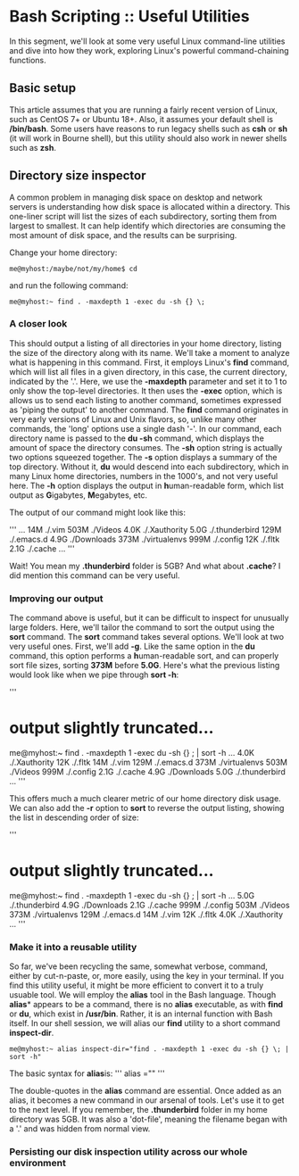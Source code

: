 # Bash Scripting :: Useful Utilities

In this segment, we'll look at some very useful Linux command-line utilities and dive into how they work, exploring Linux's powerful command-chaining functions.

## Basic setup
This article assumes that you are running a fairly recent version of Linux, such as CentOS 7+ or Ubuntu 18+. Also, it assumes your default shell is **/bin/bash**. Some users have reasons to run legacy shells such as **csh** or **sh** (it will work in Bourne shell), but this utility should also work in newer shells such as **zsh**.

## Directory size inspector

A common problem in managing disk space on desktop and network servers is understanding how disk space is allocated within a directory. This one-liner script will list the sizes of each subdirectory, sorting them from largest to smallest. It can help identify which directories are consuming the most amount of disk space, and the results can be surprising.

Change your home directory:

```
me@myhost:/maybe/not/my/home$ cd
```

and run the following command:

```
me@myhost:~ find . -maxdepth 1 -exec du -sh {} \;
```

### A closer look

This should output a listing of all directories in your home directory, listing the size of the directory along with its name. We'll take a moment to analyze what is happening in this command. First, it employs Linux's **find** command, which will list all files in a given directory, in this case, the current directory, indicated by the '.'. Here, we use the **-maxdepth** parameter and set it to 1 to only show the top-level directories. It then uses the **-exec** option, which is allows us to send each listing to another command, sometimes expressed as 'piping the output' to another command. The **find** command originates in very early versions of Linux and Unix flavors, so, unlike many other commands, the 'long' options use a single dash '-'. In our command, each directory name is passed to the **du -sh** command, which displays the amount of space the directory consumes. The **-sh** option string is actually two options squeezed together. The **-s** option displays a summary of the top directory. Without it, **du** would descend into each subdirectory, which in many Linux home directories, numbers in the 1000's, and not very useful here. The **-h** option displays the output in **h**uman-readable form, which list output as **G**igabytes, **M**egabytes, etc.

The output of our command might look like this:

'''
...
14M     ./.vim
503M    ./Videos
4.0K    ./.Xauthority
5.0G    ./.thunderbird
129M    ./.emacs.d
4.9G    ./Downloads
373M    ./virtualenvs
999M    ./.config
12K     ./.fltk
2.1G    ./.cache
...
'''

Wait! You mean my **.thunderbird** folder is 5GB? And what about **.cache**? I did mention this command can be very useful.

### Improving our output

The command above is useful, but it can be difficult to inspect for unusually large folders. Here, we'll tailor the command to sort the output using the **sort** command. The **sort** command takes several options. We'll look at two very useful ones. First, we'll add **-g**. Like the same option in the **du** command, this option performs a **h**uman-readable sort, and can properly sort file sizes, sorting **373M** before **5.0G**. Here's what the previous listing would look like when we pipe through **sort -h**:

'''
# output slightly truncated...
me@myhost:~ find . -maxdepth 1 -exec du -sh {} \; | sort -h
...
4.0K    ./.Xauthority
12K     ./.fltk
14M     ./.vim
129M    ./.emacs.d
373M    ./virtualenvs
503M    ./Videos
999M    ./.config
2.1G    ./.cache
4.9G    ./Downloads
5.0G    ./.thunderbird
...
'''

This offers much a much clearer metric of our home directory disk usage. We can also add the **-r** option to **sort** to reverse the output listing, showing the list in descending order of size:

'''
# output slightly truncated...
me@myhost:~ find . -maxdepth 1 -exec du -sh {} \; | sort -h
...
5.0G    ./.thunderbird
4.9G    ./Downloads
2.1G    ./.cache
999M    ./.config
503M    ./Videos
373M    ./virtualenvs
129M    ./.emacs.d
14M     ./.vim
12K     ./.fltk
4.0K    ./.Xauthority
...
'''

### Make it into a reusable utility

So far, we've been recycling the same, somewhat verbose, command, either by cut-n-paste, or, more easily, using the  <UP-ARROW> key in your terminal. If you find this utility useful, it might be more efficient to convert it to a truly usuable tool. We will employ the **alias** tool in the Bash language. Though **alias*** appears to be a command, there is no **alias** executable, as with **find** or **du**, which exist in **/usr/bin**. Rather, it is an internal function with Bash itself. In our shell session, we will alias our **find** utility to a short command **inspect-dir**.

```
me@myhost:~ alias inspect-dir="find . -maxdepth 1 -exec du -sh {} \; | sort -h"
```

The basic syntax for **alias**is:
'''
 alias <custom-command>="<actual-command>"
 '''

The double-quotes in the **alias** command are essential. Once added as an alias, it becomes a new command in our arsenal of tools. Let's use it to get to the next level. If you remember, the **.thunderbird** folder in my home directory was 5GB. It was also a 'dot-file', meaning the filename began with a '.' and was hidden from normal view.

### Persisting our disk inspection utility across our whole environment